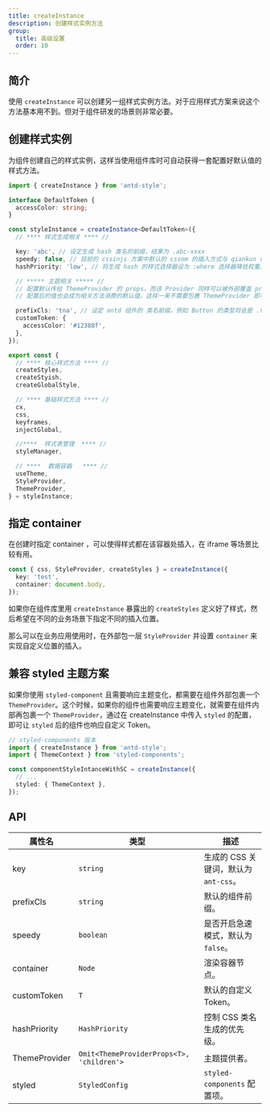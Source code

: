 ```yaml
---
title: createInstance
description: 创建样式实例方法
group:
  title: 高级设置
  order: 10
---
```


## 简介

使用 `createInstance` 可以创建另一组样式实例方法。对于应用样式方案来说这个方法基本用不到。但对于组件研发的场景则非常必要。

## 创建样式实例

为组件创建自己的样式实例，这样当使用组件库时可自动获得一套配置好默认值的样式方法。

```ts | pure
import { createInstance } from 'antd-style';

interface DefaultToken {
  accessColor: string;
}

const styleInstance = createInstance<DefaultToken>({
  // **** 样式生成相关 **** //

  key: 'abc', // 设定生成 hash 类名的前缀，结果为 .abc-xxxx
  speedy: false, // 目前的 cssinjs 方案中默认的 cssom 的插入方式与 qiankun 微应用兼容性都不太理想，所以建议关闭
  hashPriority: 'low', // 将生成 hash 的样式选择器设为 :where 选择器降低权重。这样可以让用户自定义的样式覆盖组件的样式

  // ***** 主题相关 ***** //
  // 配置默认传给 ThemeProvider 的 props，而该 Provider 同样可以被外部覆盖 props
  // 配置后的值也会成为相关方法消费的默认值，这样一来不需要包裹 ThemeProvider 即可消费到默认值

  prefixCls: 'tna', // 设定 antd 组件的 类名前缀，例如 Button 的类型将会是 .tna-btn
  customToken: {
    accessColor: '#12388f',
  },
});

export const {
  // **** 核心样式方法 **** //
  createStyles,
  createStyish,
  createGlobalStyle,

  // **** 基础样式方法 **** //
  cx,
  css,
  keyframes,
  injectGlobal,

  //****  样式表管理  **** //
  styleManager,

  // ****  数据容器   **** //
  useTheme,
  StyleProvider,
  ThemeProvider,
} = styleInstance;
```

## 指定 container

在创建时指定 container ，可以使得样式都在该容器处插入，在 iframe 等场景比较有用。

```ts
const { css, StyleProvider, createStyles } = createInstance({
  key: 'test',
  container: document.body,
});
```

<code src="../demos/api/createInstance/withContainer.tsx"></code>

如果你在组件库里用 `createInstance` 暴露出的 `createStyles` 定义好了样式，然后希望在不同的业务场景下指定不同的插入位置。

那么可以在业务应用使用时，在外部包一层 `StyleProvider` 并设置 `container` 来实现自定义位置的插入。

<code src="../demos/api/createInstance/withStyleProviderContainer.tsx"></code>

## 兼容 styled 主题方案

如果你使用 `styled-component` 且需要响应主题变化，都需要在组件外部包裹一个 `ThemeProvider`。这个时候，如果你的组件也需要响应主题变化，就需要在组件内部再包裹一个 `ThemeProvider`，通过在 createInstance 中传入 `styled` 的配置，即可让 `styled` 后的组件也响应自定义 Token。

```ts | pure
// styled-components 版本
import { createInstance } from 'antd-style';
import { ThemeContext } from 'styled-components';

const componentStyleIntanceWithSC = createInstance({
  // ...
  styled: { ThemeContext },
});
```

## API

| 属性名        | 类型                                      | 描述                                  |
| ------------- | ----------------------------------------- | ------------------------------------- |
| key           | `string`                                  | 生成的 CSS 关键词，默认为 `ant-css`。 |
| prefixCls     | `string`                                  | 默认的组件前缀。                      |
| speedy        | `boolean`                                 | 是否开启急速模式，默认为 `false`。    |
| container     | `Node`                                    | 渲染容器节点。                        |
| customToken   | `T`                                       | 默认的自定义 Token。                  |
| hashPriority  | `HashPriority`                            | 控制 CSS 类名生成的优先级。           |
| ThemeProvider | `Omit<ThemeProviderProps<T>, 'children'>` | 主题提供者。                          |
| styled        | `StyledConfig`                            | `styled-components` 配置项。          |
